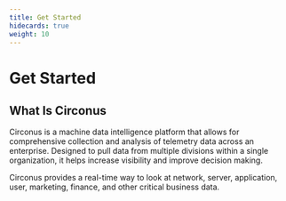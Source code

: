 ```yaml
---
title: Get Started
hidecards: true
weight: 10
---
```


# Get Started

## What Is Circonus

Circonus is a machine data intelligence platform that allows for comprehensive collection and analysis of telemetry data across an enterprise.  Designed to pull data from multiple divisions within a single organization, it helps increase visibility and improve decision making.

Circonus provides a real-time way to look at network, server, application, user, marketing, finance, and other critical business data.